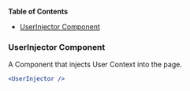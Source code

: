<!-- START doctoc generated TOC please keep comment here to allow auto update -->
<!-- DON'T EDIT THIS SECTION, INSTEAD RE-RUN doctoc TO UPDATE -->

**Table of Contents**

- [UserInjector Component](#userinjector-component)

<!-- END doctoc generated TOC please keep comment here to allow auto update -->

### UserInjector Component

A Component that injects User Context into the page.

```jsx
<UserInjector />
```

